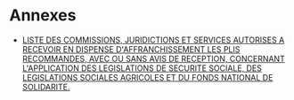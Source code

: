 # Annexes

- [LISTE DES COMMISSIONS, JURIDICTIONS ET SERVICES AUTORISES A RECEVOIR EN DISPENSE D'AFFRANCHISSEMENT LES PLIS RECOMMANDES, AVEC OU SANS AVIS DE RECEPTION, CONCERNANT L'APPLICATION DES LEGISLATIONS DE SECURITE SOCIALE, DES LEGISLATIONS SOCIALES AGRICOLES ET DU FONDS NATIONAL DE SOLIDARITE.](liste-des-commissions-juridictions-et)

